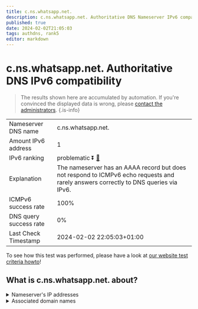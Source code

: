```yaml
---
title: c.ns.whatsapp.net.
description: c.ns.whatsapp.net. Authoritative DNS Nameserver IPv6 compatibility
published: true
date: 2024-02-02T21:05:03
tags: authdns, rank5
editor: markdown
---
```


# c.ns.whatsapp.net. Authoritative DNS IPv6 compatibility

> The results shown here are accumulated by automation. If you're convinced the displayed data is wrong, please [contact the administrators](/howto/chat). 
{.is-info}




|   |   |
| - | - |
| Nameserver DNS name | c.ns.whatsapp.net.
| Amount IPv6 address | 1
| IPv6 ranking | problematic :arrow_double_down: [🔗](/howto/ranking) |
| Explanation | The nameserver has an AAAA record but does not respond to ICMPv6 echo requests and rarely answers correctly to DNS queries via IPv6. |
| ICMPv6 success rate | 100%|
| DNS query success rate | 0% |
| Last Check Timestamp | 2024-02-02 22:05:03+01:00 |

To see how this test was performed, please have a look at [our website test criteria howto](/howto/testcriteria/authdns)!


## What is c.ns.whatsapp.net. about?




<details>
<summary>Nameserver's IP addresses</summary>

2a03:2880:f1fc:c:face:b00c:0:35

</details>



<details>
<summary>Associated domain names</summary>

www.whatsapp.com

</details>
